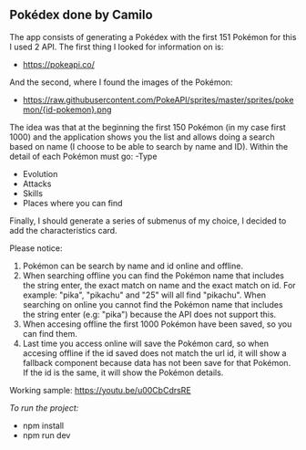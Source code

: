 
## Pokédex done by Camilo

The app consists of generating a Pokédex with the first 151 Pokémon for this I used 2 API. The first thing I looked for information on is: 
- https://pokeapi.co/


And the second, where I found the images of the Pokémon:
- https://raw.githubusercontent.com/PokeAPI/sprites/master/sprites/pokemon/{id-pokemon}.png


The idea was that at the beginning the first 150 Pokémon (in my case first 1000) and the application shows you the list and allows doing a search based on name (I choose to be able to search by name and ID). Within the detail of each Pokémon must go:
-Type
- Evolution
- Attacks
- Skills
- Places where you can find


Finally, I should generate a series of submenus of my choice, I decided to add the characteristics card.

Please notice:

1. Pokémon can be search by name and id online and offline.
2. When searching offline you can find the Pokémon name that includes the string enter, the exact match on name and the exact match on id. For example: "pika", "pikachu" and "25" will all find "pikachu". When searching on online you cannot find the Pokémon name that includes the string enter (e.g: "pika") because the API does not support this.
3. When accesing offline the first 1000 Pokémon have been saved, so you can find them.
4. Last time you access online will save the Pokémon card, so when accesing offline if the id saved does not match the url id, it will show a fallback component because data has not been save for that Pokémon. If the id is the same, it will show the Pokémon details.

Working sample: https://youtu.be/u00CbCdrsRE

*To run the project:*
- npm install
- npm run dev
